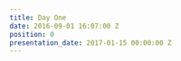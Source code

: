 ```yaml
---
title: Day One
date: 2016-09-01 16:07:00 Z
position: 0
presentation_date: 2017-01-15 00:00:00 Z
---
```


